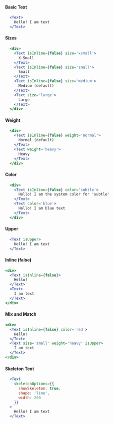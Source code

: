 #### Basic Text

```jsx
  <Text>
    Hello! I am text
  </Text>
```

#### Sizes

```jsx
  <div>
    <Text isInline={false} size='xsmall'>
      X-Small
    </Text>
    <Text isInline={false} size='small'>
      Small
    </Text>
    <Text isInline={false} size='medium'>
      Medium (default)
    </Text>
    <Text size='large'>
      Large
    </Text>
  </div>
```

#### Weight

```jsx
  <div>
    <Text isInline={false} weight='normal'>
      Normal (default)
    </Text>
    <Text weight='heavy'>
      Heavy
    </Text>
  </div>
```

#### Color

```jsx
  <div>
    <Text isInline={false} color='subtle'>
      Hello! I am the system color for 'subtle'
    </Text>
    <Text color='blue'>
      Hello! I am blue text
    </Text>
  </div>
```

#### Upper

```jsx
  <Text isUpper>
    Hello! I am text
  </Text>
```

#### Inline (false)

```jsx
<div>
  <Text isInline={false}>
    Hello!
  </Text>
  <Text>
    I am text
  </Text>
</div>
```

#### Mix and Match

```jsx
<div>
  <Text isInline={false} color='red'>
    Hello!
  </Text>
  <Text size='small' weight='heavy' isUpper>
    I am text
  </Text>
</div>
```

#### Skeleton Text

```jsx
  <Text
    skeletonOptions={{
      showSkeleton: true,
      shape: 'line',
      width: 200
    }}
  >
    Hello! I am text
  </Text>
```
